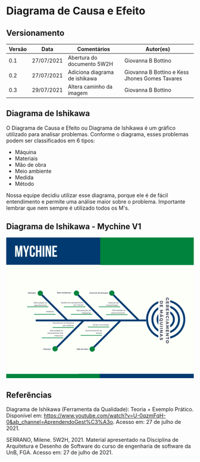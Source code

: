 # Diagrama de Causa e Efeito

## Versionamento

|Versão | Data | Comentários | Autor(es) |
|-------|------|-------------|-----------|
|0.1|27/07/2021| Abertura do documento 5W2H| Giovanna B Bottino|
|0.2|27/07/2021| Adiciona diagrama de ishikawa | Giovanna B Bottino e Kess Jhones Gomes Tavares|
|0.3|29/07/2021| Altera caminho da imagem | Giovanna B Bottino |

## Diagrama de Ishikawa
O Diagrama de Causa e Efeito ou Diagrama de Ishikawa é um gráfico utilizado para analisar problemas. Conforme o diagrama, esses problemas podem ser classificados em 6 tipos: 

- Máquina
- Materiais
- Mão de obra
- Meio ambiente
- Medida
- Método

Nossa equipe decidiu utilizar esse diagrama, porque ele é de fácil entendimento e permite uma análise maior sobre o problema. Importante lembrar que nem sempre é utilizado todos os M's.

## Diagrama de Ishikawa - Mychine V1
![](./../../../assets/images/ishikawa.png)

## Referências

Diagrama de Ishikawa (Ferramenta da Qualidade): Teoria + Exemplo Prático. Disponível em: https://www.youtube.com/watch?v=U-0qzmFqH-0&ab_channel=AprendendoGest%C3%A3o. Acesso em: 27 de julho de 2021.

SERRANO, Milene. 5W2H, 2021. Material apresentado na Disciplina de Arquitetura e Desenho de Software do curso de engenharia de software da UnB, FGA. Acesso em: 27 de julho de 2021.

